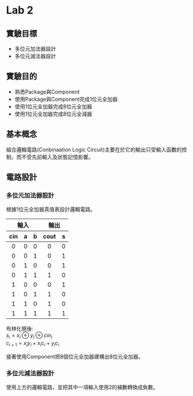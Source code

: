# Lab 2

## 實驗目標
* 多位元加法器設計
* 多位元減法器設計

## 實驗目的
* 熟悉Package與Component
* 使用Package與Component完成1位元全加器
* 使用1位元全加器完成8位元全加器
* 使用1位元全加器完成8位元全減器

## 基本概念
組合邏輯電路(Conbinaation Logic Circuit)主要在於它的輸出只受輸入函數的控制，而不受先前輸入及狀態記憶影響。

## 電路設計

### 多位元加法器設計
根據1位元全加器真值表設計邏輯電路。
<html>
   <head>
      <style>
         td {
         text-align:center
         }
         th {
         text-align:center
         }
      </style>
   </head>
   <body>
      <table>
         <thead>
            <tr>
               <th colspan=3>輸入</th>
               <th colspan=2>輸出</th>
            </tr>
            <tr>
               <th>cin</th>
               <th>a</th>
               <th>b</th>
               <th>cout</th>
               <th>s</th>
            </tr>
         </thead>
         <tbody>
            <tr>
               <td>0</td>
               <td>0</td>
               <td>0</td>
               <td>0</td>
               <td>0</td>
            </tr>
            <tr>
               <td>0</td>
               <td>0</td>
               <td>1</td>
               <td>0</td>
               <td>1</td>
            </tr>
            <tr>
               <td>0</td>
               <td>1</td>
               <td>0</td>
               <td>0</td>
               <td>1</td>
            </tr>
            <tr>
               <td>0</td>
               <td>1</td>
               <td>1</td>
               <td>1</td>
               <td>0</td>
            </tr>
            <tr>
               <td>1</td>
               <td>0</td>
               <td>0</td>
               <td>0</td>
               <td>1</td>
            </tr>
            <tr>
               <td>1</td>
               <td>0</td>
               <td>1</td>
               <td>1</td>
               <td>0</td>
            </tr>
            <tr>
               <td>1</td>
               <td>1</td>
               <td>0</td>
               <td>1</td>
               <td>0</td>
            </tr>
            <tr>
               <td>1</td>
               <td>1</td>
               <td>1</td>
               <td>1</td>
               <td>1</td>
            </tr>
         </tbody>
      </table>
   </body>
</html>

布林化簡後:<br>
$s_i=x_i\oplus{y_i}\oplus{cin_i}$<br>
$c_{i+1}=x_iy_i+x_ic_i+y_ic_i$

接著使用Component把8個位元全加器建構出8位元全加器。

### 多位元減法器設計
使用上方的邏輯電路，並把其中一項輸入使用2的補數轉換成負數。